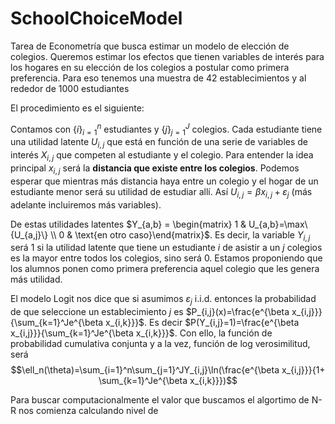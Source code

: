 # SchoolChoiceModel
Tarea de Econometría que busca estimar un modelo de elección de colegios. Queremos estimar los efectos que tienen variables de interés para los hogares en su elección de los colegios a postular como primera preferencia. Para eso tenemos una muestra de 42 establecimientos y al rededor de 1000 estudiantes

El procedimiento es el siguiente:

Contamos con $\{i\}_{i=1}^n$ estudiantes y $\{j\}_{j=1}^J$ colegios. Cada estudiante tiene una utilidad latente $U_{i,j}$ que está en función de una serie de variables de interés $X_{i,j}$ que competen al estudiante y el colegio. Para entender la idea principal $x_{i,j}$ será la **distancia que existe entre los colegios**. Podemos esperar que mientras más distancia haya entre un colegio y el hogar de un estudiante menor será su utilidad de estudiar allí. Así $U_{i,j}=\beta x_{i,j}+\varepsilon_j$ (más adelante incluiremos más variables). 

De estas utilidades latentes $Y_{a,b} = \begin{matrix} 1 & U_{a,b}=\max\{U_{a,j}\} \\ 0 & \text{en otro caso}\end{matrix}$. Es decir, la variable $Y_{i,j}$ será $1$ si la utilidad latente que tiene un estudiante $i$ de asistir a un $j$ colegios es la mayor entre todos los colegios, sino será $0$. Estamos proponiendo que los alumnos ponen como primera preferencia aquel colegio que les genera más utilidad.

El modelo Logit nos dice que si asumimos $\varepsilon_j$ i.i.d. entonces la probabilidad de que seleccione un establecimiento $j$ es $P_{i,j}(x)=\frac{e^{\beta x_{i,j}}}{\sum_{k=1}^Je^{\beta x_{i,k}}}$. Es decir $P(Y_{i,j}=1)=\frac{e^{\beta x_{i,j}}}{\sum_{k=1}^Je^{\beta x_{i,k}}}$. Con ello, la función de probabilidad cumulativa conjunta y a la vez, función de log verosimilitud, será $$\ell_n(\theta)=\sum_{i=1}^n\sum_{j=1}^JY_{i,j}\ln(\frac{e^{\beta x_{i,j}}}{1+ \sum_{k=1}^Je^{\beta x_{i,k}}})$$

Para buscar computacionalmente el valor que buscamos el algortimo de N-R nos comienza calculando nivel de 
